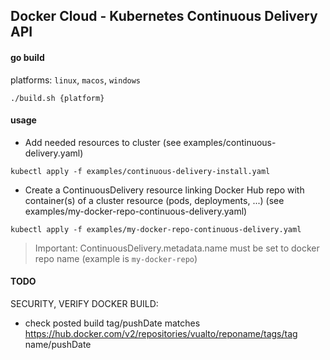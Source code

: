 ## Docker Cloud - Kubernetes Continuous Delivery API

#### go build

platforms: `linux`, `macos`, `windows`

`./build.sh {platform}`

#### usage

* Add needed resources to cluster (see examples/continuous-delivery.yaml)

```
kubectl apply -f examples/continuous-delivery-install.yaml
```

* Create a ContinuousDelivery resource linking Docker Hub repo with container(s) of a cluster resource (pods, deployments, ...) (see examples/my-docker-repo-continuous-delivery.yaml)

```
kubectl apply -f examples/my-docker-repo-continuous-delivery.yaml
```

> Important: ContinuousDelivery.metadata.name must be set to docker repo name (example is `my-docker-repo`)

#### TODO

SECURITY, VERIFY DOCKER BUILD:
- check posted build tag/pushDate matches https://hub.docker.com/v2/repositories/vualto/reponame/tags/tag name/pushDate
